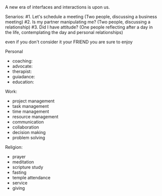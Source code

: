 
A new era of interfaces and interactions is upon us.

Senarios:
#1. Let's schedule a meeting
(Two people, discussing a business meeting)
#2. Is my partner manipulating me?
(Two people, discussing a relationship)
#3. Did I have attitude?
(One people reflecting after a day in the life, contemplating the day and personal relationships)

even if you don't consider it your FRIEND you are sure to enjoy 

Personal 
- coaching:
- advocate:
- therapist:
- guiadance:
- education:

Work:
- project management
- task management
- time management
- resource management
- communication
- collaboration
- decision making
- problem solving

Religion: 
- prayer
- meditation
- scripture study
- fasting
- temple attendance
- service
- giving





